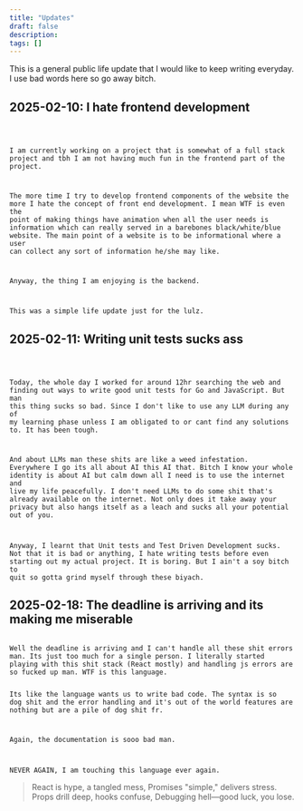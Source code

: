 ```yaml
---
title: "Updates"
draft: false
description: 
tags: []
---
```

<div class='dsclmr'>This is a general public life update that I would like to keep writing everyday. I use bad words here so go away bitch.</div>

## 2025-02-10: I hate frontend development  

<code>

I am currently working on a project that is somewhat of a full stack project and tbh I am not having much fun in the frontend part of the project.  

The more time I try to develop frontend components of the website the more I hate the concept of front end development. I mean WTF is even the point of making things have animation when all the user needs is information which can really served in a barebones black/white/blue website. The main point of a website is to be informational where a user can collect any sort of information he/she may like.  

Anyway, the thing I am enjoying is the backend.

This was a simple life update just for the lulz.
</code>

## 2025-02-11: Writing unit tests sucks ass

<code>

Today, the whole day I worked for around 12hr searching the web and finding out ways to write good unit tests for Go and JavaScript. But man this thing sucks so bad. Since I don't like to use any LLM during any of my learning phase unless I am obligated to or cant find any solutions to. It has been tough. 

And about LLMs man these shits are like a weed infestation. Everywhere I go its all about AI this AI that. Bitch I know your whole identity is about AI but calm down all I need is to use the internet and live my life peacefully. I don't need LLMs to do some shit that's already available on the internet. Not only does it take away your privacy but also hangs itself as a leach and sucks all your potential out of you.

Anyway, I learnt that Unit tests and Test Driven Development sucks. Not that it is bad or anything, I hate writing tests before even starting out my actual project. It is boring. But I ain't a soy bitch to quit so gotta grind myself through these biyach.
</code>


## 2025-02-18: The deadline is arriving and its making me miserable

<code>
Well the deadline is arriving and I can't handle all these shit errors man. Its just too much for a single person. I literally started playing with this shit stack (React mostly) and handling js errors are so fucked up man. WTF is this language.

Its like the language wants us to write bad code. The syntax is so dog shit and the error handling and it's out of the world features are nothing but are a pile of dog shit fr.

Again, the documentation is sooo bad man.

NEVER AGAIN, I am touching this language ever again.
</code>

> React is hype, a tangled mess,
> Promises "simple," delivers stress.
> Props drill deep, hooks confuse,
> Debugging hell—good luck, you lose.

